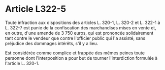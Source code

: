 # Article L322-5

Toute infraction aux dispositions des articles L. 320-1, L. 320-2 et L. 322-1 à L. 322-7 est punie de la confiscation des marchandises mises en vente et, en outre, d'une amende de 3 750 euros, qui est prononcée solidairement tant contre le vendeur que contre l'officier public qui l'a assisté, sans préjudice des dommages intérêts, s'il y a lieu.

Est considérée comme complice et frappée des mêmes peines toute personne dont l'interposition a pour but de tourner l'interdiction formulée à l'article L. 320-1.
